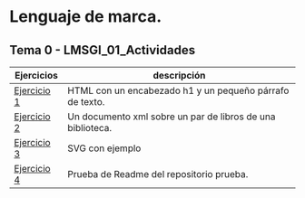 # Lenguaje de marca. 

## Tema 0 - LMSGI_01_Actividades
| Ejercicios | descripción |
| --- | --- |
| [Ejercicio 1](Tema1/Ejercicio1) | HTML con un encabezado h1 y un pequeño párrafo de texto. |
| [Ejercicio 2](Tema1/Ejercicio2) | Un documento xml sobre un par de libros de una biblioteca. |
| [Ejercicio 3](Tema1/Ejercicio3) | SVG con ejemplo |
| [Ejercicio 4](feller4/Prueba) | Prueba de Readme del repositorio prueba. |
